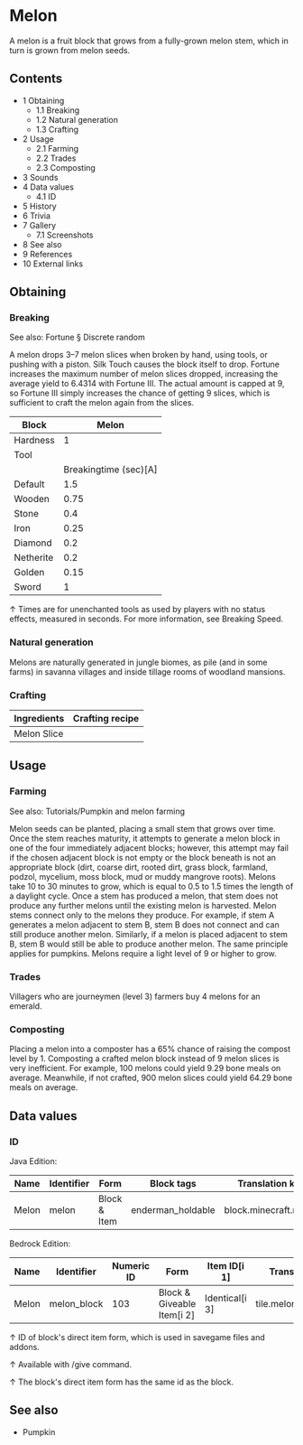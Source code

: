 # Melon
A melon is a fruit block that grows from a fully-grown melon stem, which in turn is grown from melon seeds.

## Contents
- 1 Obtaining
	- 1.1 Breaking
	- 1.2 Natural generation
	- 1.3 Crafting
- 2 Usage
	- 2.1 Farming
	- 2.2 Trades
	- 2.3 Composting
- 3 Sounds
- 4 Data values
	- 4.1 ID
- 5 History
- 6 Trivia
- 7 Gallery
	- 7.1 Screenshots
- 8 See also
- 9 References
- 10 External links

## Obtaining
### Breaking
See also: Fortune § Discrete random

A melon drops 3–7 melon slices when broken by hand, using tools, or pushing with a piston. Silk Touch causes the block itself to drop. Fortune increases the maximum number of melon slices dropped, increasing the average yield to 6.4314 with Fortune III. The actual amount is capped at 9, so Fortune III simply increases the chance of getting 9 slices, which is sufficient to craft the melon again from the slices.

| Block     | Melon                 |
|-----------|-----------------------|
| Hardness  | 1                     |
| Tool      |                       |
|           | Breakingtime (sec)[A] |
| Default   | 1.5                   |
| Wooden    | 0.75                  |
| Stone     | 0.4                   |
| Iron      | 0.25                  |
| Diamond   | 0.2                   |
| Netherite | 0.2                   |
| Golden    | 0.15                  |
| Sword     | 1                     |


↑ Times are for unenchanted tools as used by players with no status effects, measured in seconds. For more information, see Breaking Speed.


### Natural generation
Melons are naturally generated in jungle biomes, as pile (and in some farms) in savanna villages and inside tillage rooms of woodland mansions.


### Crafting
| Ingredients | Crafting recipe |
|-------------|-----------------|
| Melon Slice |                 |

## Usage
### Farming
See also: Tutorials/Pumpkin and melon farming

Melon seeds can be planted, placing a small stem that grows over time. Once the stem reaches maturity, it attempts to generate a melon block in one of the four immediately adjacent blocks; however, this attempt may fail if the chosen adjacent block is not empty or the block beneath is not an appropriate block (dirt, coarse dirt, rooted dirt, grass block, farmland, podzol, mycelium, moss block, mud or muddy mangrove roots). Melons take 10 to 30 minutes to grow, which is equal to 0.5 to 1.5 times the length of a daylight cycle. Once a stem has produced a melon, that stem does not produce any further melons until the existing melon is harvested. Melon stems connect only to the melons they produce. For example, if stem A generates a melon adjacent to stem B, stem B does not connect and can still produce another melon. Similarly, if a melon is placed adjacent to stem B, stem B would still be able to produce another melon. The same principle applies for pumpkins. Melons require a light level of 9 or higher to grow.

### Trades
Villagers who are journeymen (level 3) farmers buy 4 melons for an emerald.

### Composting
Placing a melon into a composter has a 65% chance of raising the compost level by 1. Composting a crafted melon block instead of 9 melon slices is very inefficient. For example, 100 melons could yield 9.29 bone meals on average. Meanwhile, if not crafted, 900 melon slices could yield 64.29 bone meals on average.

## Data values
### ID
Java Edition:

| Name  | Identifier | Form         | Block tags        | Translation key       |
|-------|------------|--------------|-------------------|-----------------------|
| Melon | melon      | Block & Item | enderman_holdable | block.minecraft.melon |

Bedrock Edition:

| Name  | Identifier  | Numeric ID | Form                       | Item ID[i 1]   | Translation key       |
|-------|-------------|------------|----------------------------|----------------|-----------------------|
| Melon | melon_block | 103        | Block & Giveable Item[i 2] | Identical[i 3] | tile.melon_block.name |


↑ ID of block's direct item form, which is used in savegame files and addons.

↑ Available with /give command.

↑ The block's direct item form has the same id as the block.


## See also
- Pumpkin


